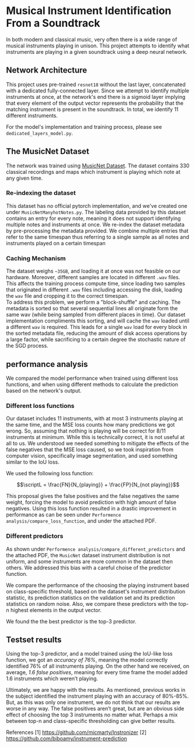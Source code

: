 # Musical Instrument Identification From a Soundtrack

In both modern and classical music, very often there is a wide range of musical instruments playing in
unison. This project attempts to identify what instruments are playing in a given soundtrack using a deep neural network. 

## Network Architecture
This project uses pre-trained `resnet18` without the last layer, concatenated with a dedicated fully-connected layer. Since we attempt to identify multiple instruments at once, at the network's end there is a sigmoid layer implying that every element of the output vector represents the probability that the matching instrument is present in the soundtrack.
In total, we identify 11 different instruments. 

For the model's implementation and training process, please see `dedicated_layers_model.py`.

## The MusicNet Dataset
The network was trained using [MusicNet Dataset](https://www.kaggle.com/datasets/imsparsh/musicnet-dataset).
The dataset contains 330 classical recordings and maps which instrument is playing which note at any given time. 

### Re-indexing the dataset
This dataset has no official pytorch implementation, and we've created one under `MusicNetManyhotNotes.py`. The labeling data provided by this dataset contains an entry for every note, meaning it does not support identifying multiple notes and instruments at once. 
We re-index the dataset metadata by pre-processing the metadata provided. We combine multiple entries that refer to the same timespan thus referring to a single sample as all notes and instruments played on a certain timespan

### Caching Mechanism 
The dataset weighs `~35GB`, and loading it at once was not feasible on our hardware. Moreover, different samples are located in different `.wav` files. This affects the training process compute time, since loading two samples that originated in different `.wav` files including accessing the disk, loading the `wav` file and cropping it to the correct timespan.  
To address this problem, we perform a "block-shuffle" and caching. The metadata is sorted so that several sequential lines all originate form the same wav (while being sampled from different places in time). Our dataset implementation compliments this sorting, and will cache the `wav` loaded until a different `wav` is required. 
This leads for a single `wav` load for every block in the sorted metadata file, reducing the amount of disk access operations by a large factor, while sacrificing to a certain degree the stochastic nature of the SGD process.

## performance analysis
We compared the model performance when trained using different loss functions, and when using different methods to calculate the prediction based on the network's output.

### Different loss functions
Our dataset includes 11 instruments, with at most 3 instruments playing at the same time, and the
MSE loss counts how many predictions we got wrong. So, assuming that nothing is playing will be correct
for 8/11 instruments at minimum. While this is technically correct, it is not useful at all to us.
We understood we needed something to mitigate the effects of the false negatives that the MSE loss
caused, so we took inspiration from computer vision, specifically image segmentation, and used something
similar to the IoU loss.

We used the following loss function:

$$\scriptL = \frac{FN}{N_{playing}} + \frac{FP}{N_{not playing}}$$

This proposal gives the false positives and the false negatives the same weight, forcing the model to avoid prediction with high amount of false negatives. Using this loss function resulted in a drastic improvement in performance as can be seen under `Performence analysis/compare_loss_function`, and under the attached PDF.

### Different predictors
As shown under `Performence analysis/compare_different_predictors` and the attached PDF, the `MusicNet` dataset instrument distribution is not uniform, and some instruments are more common in the dataset then others.
We addressed this bias with a careful choise of the predictor function. 

We compare the performance of the choosing the playing instrument based on class-specific threshold, based on the dataset's instrument distribution statistic, its prediction statistics on the validation set and its prediction statistics on random noise. Also, we compare these predictors with the top-n highest elements in the output vector.

We found the the best predictor is the top-3 predictor.

## Testset results
Using the top-3 predictor, and a model trained using the IoU-like loss function, we got an *accuracy of 76%*, meaning the model correctly identified 76% of all instruments
playing. On the other hand we received, on average, *1.6 false positives*, meaning for every time frame
the model added 1.6 instruments which weren’t playing.

Ultimately, we are happy with the results. As mentioned, previous works in the subject identified
the instrument playing with an accuracy of 80%-85%. But, as this was only one instrument, we do not
think that our results are worse in any way. The false positives aren’t great, but are an obvious side
effect of choosing the top 3 instruments no matter what. Perhaps a mix between top-n and class-specific
thresholding can give better results.

References
[1] https://github.com/micmarty/Instronizer
[2] https://github.com/biboamy/instrument-prediction
